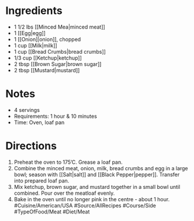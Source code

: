 # Ingredients
- 1 1/2 lbs [[Minced Mea|minced meat]]
- 1 [[Egg|egg]]
- 1 [[Onion]|onion]], chopped
- 1 cup [[Milk|milk]]
- 1 cup [[Bread Crumbs|bread crumbs]]
- 1/3 cup [[Ketchup|ketchup]]
- 2 tbsp [[Brown Sugar|brown sugar]]
- 2 tbsp [[Mustard|mustard]]
# Notes
- 4 servings
- Requirements: 1 hour & 10 minutes
- Time: Oven, loaf pan
# Directions
1. Preheat the oven to 175’C. Grease a loaf pan.
2. Combine the minced meat, onion, milk, bread crumbs and egg in a large bowl; season with [[Salt|salt]] and [[Black Pepper|pepper]]. Transfer into prepared loaf pan.
3. Mix ketchup, brown sugar, and mustard together in a small bowl until combined. Pour over the meatloaf evenly.
4. Bake in the oven until no longer pink in the centre - about 1 hour.
#Cuisine/American/USA #Source/AllRecipes #Course/Side #TypeOfFood/Meat #Diet/Meat 